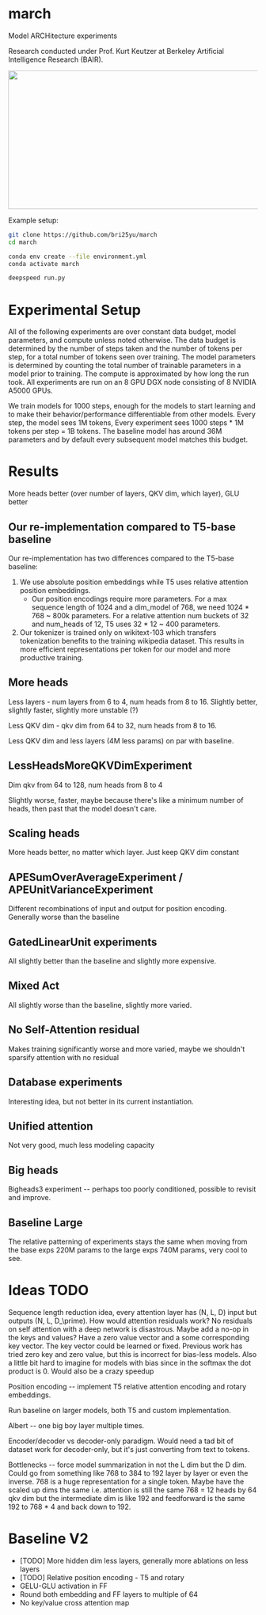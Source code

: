 # march
Model ARCHitecture experiments

Research conducted under Prof. Kurt Keutzer at Berkeley Artificial Intelligence Research (BAIR). 

<img src="http://bair.berkeley.edu/images/BAIR_Logo_BlueType_Tag.png" width="525" height="280">

Example setup:
```bash
git clone https://github.com/bri25yu/march
cd march

conda env create --file environment.yml
conda activate march

deepspeed run.py
```

# Experimental Setup
All of the following experiments are over constant data budget, model parameters, and compute unless noted otherwise. The data budget is determined by the number of steps taken and the number of tokens per step, for a total number of tokens seen over training. The model parameters is determined by counting the total number of trainable parameters in a model prior to training. The compute is approximated by how long the run took. All experiments are run on an 8 GPU DGX node consisting of 8 NVIDIA A5000 GPUs.

We train models for 1000 steps, enough for the models to start learning and to make their behavior/performance differentiable from other models. Every step, the model sees 1M tokens, Every experiment sees 1000 steps * 1M tokens per step = 1B tokens. The baseline model has around 36M parameters and by default every subsequent model matches this budget. 


# Results
More heads better (over number of layers, QKV dim, which layer), GLU better

## Our re-implementation compared to T5-base baseline
Our re-implementation has two differences compared to the T5-base baseline:
1. We use absolute position embeddings while T5 uses relative attention position embeddings.
    - Our position encodings require more parameters. For a max sequence length of 1024 and a dim_model of 768, we need 1024 * 768 ~ 800k parameters. For a relative attention num buckets of 32 and num_heads of 12, T5 uses 32 * 12 ~ 400 parameters.
2. Our tokenizer is trained only on wikitext-103 which transfers tokenization benefits to the training wikipedia dataset. This results in more efficient representations per token for our model and more productive training.

## More heads
Less layers - num layers from 6 to 4, num heads from 8 to 16. Slightly better, slightly faster, slightly more unstable (?)

Less QKV dim - qkv dim from 64 to 32, num heads from 8 to 16. 

Less QKV dim and less layers (4M less params) on par with baseline.

## LessHeadsMoreQKVDimExperiment
Dim qkv from 64 to 128, num heads from 8 to 4

Slightly worse, faster, maybe because there's like a minimum number of heads, then past that the model doesn't care.

## Scaling heads
More heads better, no matter which layer. Just keep QKV dim constant

## APESumOverAverageExperiment / APEUnitVarianceExperiment
Different recombinations of input and output for position encoding. Generally worse than the baseline

## GatedLinearUnit experiments
All slightly better than the baseline and slightly more expensive.

## Mixed Act
All slightly worse than the baseline, slightly more varied. 

## No Self-Attention residual
Makes training significantly worse and more varied, maybe we shouldn't sparsify attention with no residual

## Database experiments
Interesting idea, but not better in its current instantiation.

## Unified attention
Not very good, much less modeling capacity

## Big heads
Bigheads3 experiment -- perhaps too poorly conditioned, possible to revisit and improve.

## Baseline Large
The relative patterning of experiments stays the same when moving from the base exps 220M params to the large exps 740M params, very cool to see. 

# Ideas TODO
Sequence length reduction idea, every attention layer has (N, L, D) input but outputs (N, L, D_\prime). How would attention residuals work? No residuals on self attention with a deep network is disastrous. Maybe add a no-op in the keys and values? Have a zero value vector and a some corresponding key vector. The key vector could be learned or fixed. Previous work has tried zero key and zero value, but this is incorrect for bias-less models. Also a little bit hard to imagine for models with bias since in the softmax the dot product is 0. Would also be a crazy speedup

Position encoding -- implement T5 relative attention encoding and rotary embeddings. 

Run baseline on larger models, both T5 and custom implementation. 

Albert -- one big boy layer multiple times.

Encoder/decoder vs decoder-only paradigm. Would need a tad bit of dataset work for decoder-only, but it's just converting from text to tokens.

Bottlenecks -- force model summarization in not the L dim but the D dim. Could go from something like 768 to 384 to 192 layer by layer or even the inverse. 768 is a huge representation for a single token. Maybe have the scaled up dims the same i.e. attention is still the same 768 = 12 heads by 64 qkv dim but the intermediate dim is like 192 and feedforward is the same 192 to 768 * 4 and back down to 192. 

# Baseline V2

- [TODO] More hidden dim less layers, generally more ablations on less layers
- [TODO] Relative position encoding - T5 and rotary
- GELU-GLU activation in FF
- Round both embedding and FF layers to multiple of 64
- No key/value cross attention map
